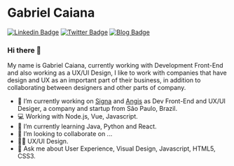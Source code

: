 # Gabriel Caiana

[![Linkedin Badge](https://img.shields.io/badge/-LinkedIn-blue?style=flat&logo=LinkedIn&logoColor=white)](https://www.linkedin.com/in/gabrielcaiana)
[![Twitter Badge](https://img.shields.io/badge/-Twitter-1ca0f1?style=flat&logo=Twitter&logoColor=white)](https://twitter.com/gabrielgueedes)
[![Blog Badge](https://img.shields.io/badge/Blog-gabrielcaiana-black)](https://gabrielcaiana.com)

### Hi there 👋

My name is Gabriel Caiana, currently working with Development Front-End and also working as a UX/UI Design, I like to work with companies that have design and UX as an important part of their business, in addition to collaborating between designers and other parts of company.


- 🔭 I’m currently working on [Signa](https://signainfo.com.br) and [Angis](https://angis.com.br) as Dev Front-End and UX/UI Desiger, a company and startup from São Paulo, Brazil.
- 💻 Working with Node.js, Vue, Javascript.
- 🌱 I’m currently learning Java, Python and React.
- 👯 I’m looking to collaborate on ...
- 🤘🏻 UX/UI Design.
- 💬 Ask me about User Experience, Visual Design, Javascript, HTML5, CSS3.

